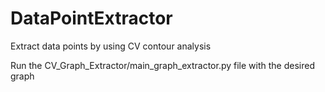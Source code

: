 # DataPointExtractor
Extract data points by using CV contour analysis

Run the CV_Graph_Extractor/main_graph_extractor.py file with the desired graph
